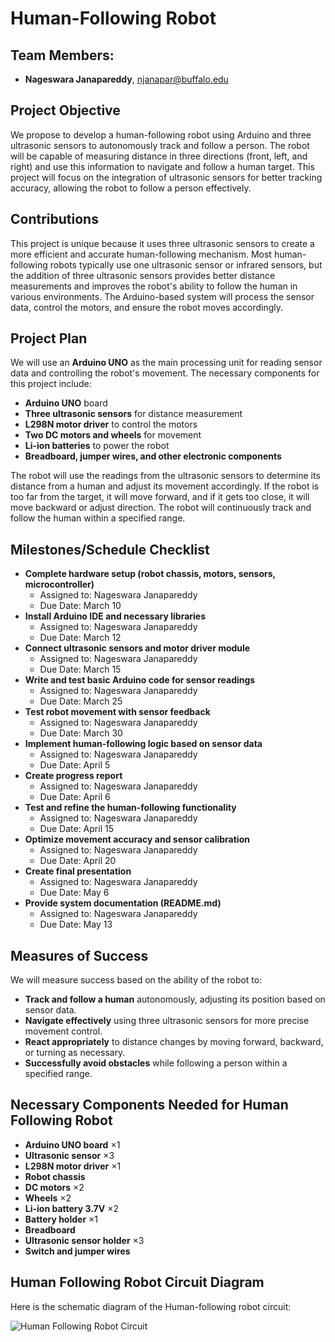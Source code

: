# Human-Following Robot

## Team Members:
- **Nageswara Janapareddy**, njanapar@buffalo.edu

## Project Objective
We propose to develop a human-following robot using Arduino and three ultrasonic sensors to autonomously track and follow a person. The robot will be capable of measuring distance in three directions (front, left, and right) and use this information to navigate and follow a human target. This project will focus on the integration of ultrasonic sensors for better tracking accuracy, allowing the robot to follow a person effectively.

## Contributions
This project is unique because it uses three ultrasonic sensors to create a more efficient and accurate human-following mechanism. Most human-following robots typically use one ultrasonic sensor or infrared sensors, but the addition of three ultrasonic sensors provides better distance measurements and improves the robot's ability to follow the human in various environments. The Arduino-based system will process the sensor data, control the motors, and ensure the robot moves accordingly.

## Project Plan
We will use an **Arduino UNO** as the main processing unit for reading sensor data and controlling the robot's movement. The necessary components for this project include:
- **Arduino UNO** board
- **Three ultrasonic sensors** for distance measurement
- **L298N motor driver** to control the motors
- **Two DC motors and wheels** for movement
- **Li-ion batteries** to power the robot
- **Breadboard, jumper wires, and other electronic components**

The robot will use the readings from the ultrasonic sensors to determine its distance from a human and adjust its movement accordingly. If the robot is too far from the target, it will move forward, and if it gets too close, it will move backward or adjust direction. The robot will continuously track and follow the human within a specified range.

## Milestones/Schedule Checklist
- **Complete hardware setup (robot chassis, motors, sensors, microcontroller)**
  - Assigned to: Nageswara Janapareddy
  - Due Date: March 10
- **Install Arduino IDE and necessary libraries**
  - Assigned to: Nageswara Janapareddy
  - Due Date: March 12
- **Connect ultrasonic sensors and motor driver module**
  - Assigned to: Nageswara Janapareddy
  - Due Date: March 15
- **Write and test basic Arduino code for sensor readings**
  - Assigned to: Nageswara Janapareddy
  - Due Date: March 25
- **Test robot movement with sensor feedback**
  - Assigned to: Nageswara Janapareddy
  - Due Date: March 30
- **Implement human-following logic based on sensor data**
  - Assigned to: Nageswara Janapareddy
  - Due Date: April 5
- **Create progress report**
  - Assigned to: Nageswara Janapareddy
  - Due Date: April 6
- **Test and refine the human-following functionality**
  - Assigned to: Nageswara Janapareddy
  - Due Date: April 15
- **Optimize movement accuracy and sensor calibration**
  - Assigned to: Nageswara Janapareddy
  - Due Date: April 20
- **Create final presentation**
  - Assigned to: Nageswara Janapareddy
  - Due Date: May 6
- **Provide system documentation (README.md)**
  - Assigned to: Nageswara Janapareddy
  - Due Date: May 13

## Measures of Success
We will measure success based on the ability of the robot to:
- **Track and follow a human** autonomously, adjusting its position based on sensor data.
- **Navigate effectively** using three ultrasonic sensors for more precise movement control.
- **React appropriately** to distance changes by moving forward, backward, or turning as necessary.
- **Successfully avoid obstacles** while following a person within a specified range.

## Necessary Components Needed for Human Following Robot
- **Arduino UNO board** ×1
- **Ultrasonic sensor** ×3
- **L298N motor driver** ×1
- **Robot chassis**
- **DC motors** ×2
- **Wheels** ×2
- **Li-ion battery 3.7V** ×2
- **Battery holder** ×1
- **Breadboard**
- **Ultrasonic sensor holder** ×3
- **Switch and jumper wires**

## Human Following Robot Circuit Diagram
Here is the schematic diagram of the Human-following robot circuit:

![Human Following Robot Circuit](./human-following-robot-circuit.png)

